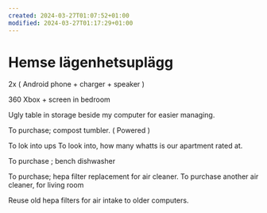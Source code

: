 ```yaml
---
created: 2024-03-27T01:07:52+01:00
modified: 2024-03-27T01:17:29+01:00
---
```


# Hemse lägenhetsuplägg

2x ( Android phone + charger + speaker )

360 Xbox + screen in bedroom

Ugly table in storage beside my computer for easier managing.

To purchase; compost tumbler. ( Powered )

To lok into ups
To look into, how many whatts is our apartment rated at.

To purchase ; bench dishwasher

To purchase; hepa filter replacement for air cleaner.
To purchase another air cleaner, for living room 

Reuse old hepa filters for air intake to older computers.
